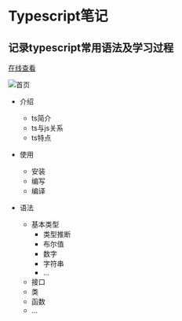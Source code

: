 # Typescript笔记

## 记录typescript常用语法及学习过程

[在线查看](https://shinelam.github.io/docs-ts/)

![首页](https://www.giaott.com/images/2022/07/10/2E8dy.jpg)

- 介绍
  - ts简介
  - ts与js关系
  - ts特点

- 使用
  - 安装
  - 编写
  - 编译

- 语法
  - 基本类型
    - 类型推断
    - 布尔值
    - 数字
    - 字符串
    - ...
  - 接口
  - 类
  - 函数
  - ...
